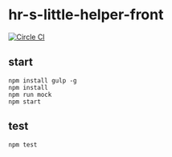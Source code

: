 # hr-s-little-helper-front

[![Circle CI](https://circleci.com/gh/jcouyang/hr-s-little-helper-front.svg?style=svg)](https://circleci.com/gh/jcouyang/hr-s-little-helper-front)

## start
```
npm install gulp -g
npm install
npm run mock
npm start
```

## test
```
npm test
```

